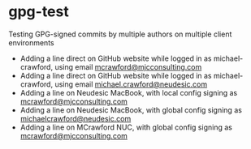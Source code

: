 # gpg-test
Testing GPG-signed commits by multiple authors on multiple client environments
- Adding a line direct on GitHub website while logged in as michael-crawford, using email mcrawford@mjcconsulting.com
- Adding a line direct on GitHub website while logged in as michael-crawford, using email michael.crawford@neudesic.com
- Adding a line on Neudesic MacBook, with local config signing as mcrawford@mjcconsulting.com
- Adding a line on Neudesic MacBook, with global config signing as michaelcrawford@neudesic.com
- Adding a line on MCrawford NUC, with global config signing as mcrawford@mjcconsulting.com
